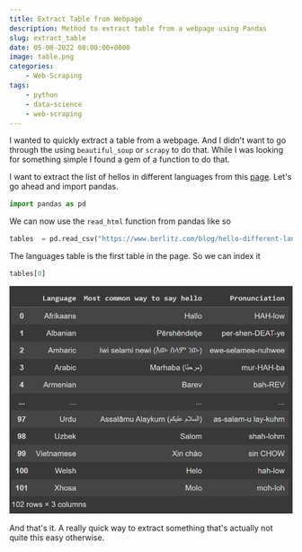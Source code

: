```yaml
---
title: Extract Table from Webpage
description: Method to extract table from a webpage using Pandas
slug: extract_table
date: 05-08-2022 00:00:00+0000
image: table.png
categories:
    - Web-Scraping
tags:
    - python
    - data-science
    - web-scraping
---
```


I wanted to quickly extract a table from a webpage. And I didn't want to go through the using `beautiful_soup` or `scrapy` to do that. While I was looking for something simple I found a gem of a function to do that.

I want to extract the list of hellos in different languages from this [page](https://www.berlitz.com/blog/hello-different-languages). Let's go ahead and import pandas.

```py
import pandas as pd
```

We can now use the `read_html` function from pandas like so
```python
tables  = pd.read_csv("https://www.berlitz.com/blog/hello-different-languages")
```

The languages table is the first table in the page. So we can index it 
```py
tables[0]
```
![Extacted table](extracted_table.png)

And that's it. A really quick way to extract something that's actually not quite this easy otherwise.
